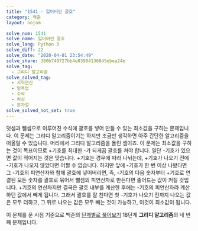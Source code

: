 ```yaml
---
title: "1541 - 잃어버린 괄호"
category: 백준
layout: nojam

solve_num: 1541
solve_name: 잃어버린 괄호
solve_lang: Python 3
solve_diff: 22
solve_date: "2020-04-01 23:54:49"
solve_share: 380b740727bb4e83984136845ebea24e
solve_tag:
  - 그리디 알고리즘
solve_solved_tag:
  - 사칙연산
  - 탐욕법
  - 수학
  - 파싱
  - 문자열
solve_solved_not_set: true
---
```


덧셈과 뺄셈으로 이루어진 수식에 괄호를 넣어 만들 수 있는 최소값을 구하는 문제입니다. 이 문제는 그리디 알고리즘이기는 하지만 조금만 생각하면 아주 간단한 알고리즘을 떠올릴 수 있습니다. 머리에서 그리디 알고리즘을 돌린 셈이죠. 이 문제는 최소값을 구하는 것이 목표이므로 +기호를 최대한 -가 되게끔 괄호를 쳐야 합니다. 일단 -기호가 있으면 값이 적어지는 것은 맞습니다. +기호는 경우에 따라 나뉘는데, +기호가 나오기 전에 -기호가 나오지 않았다면 어쩔 수 없습니다. 하지만 앞에 -기호가 한 번 이상 나왔다면 그 -기호의 피연산자와 함께 괄호에 넣어버리면, 즉, -기호의 다음 숫자부터 +기호로 연결된 모든 숫자를 괄호로 묶어서 뺄셈의 피연산자로 만든다면 줄어드는 값이 커질 것입니다. +기호의 연산자지만 결국은 괄호 내부를 계산한 후에는 -기호의 피연산자라 계산하던 값에서 빼게 됩니다. 그래서 괄호를 잘 친다면 첫 -기호가 나오기 전까지 나오는 값은 모두 더하고, 그 뒤로 나오는 값은 모두 빼는 것이 가능하고, 이것이 최소값이 됩니다.

이 문제를 푼 시점 기준으로 백준의 [단계별로 풀어보기](http://noj.am/p/s) 18단계 **그리디 알고리즘**의 네 번째 문제입니다.
